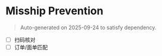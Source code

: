 # Misship Prevention

> Auto-generated on 2025-09-24 to satisfy dependency.

- [ ] 扫码核对
- [ ] 订单/面单匹配
